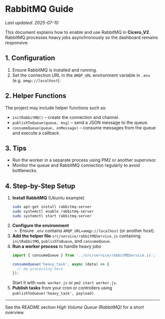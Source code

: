 # RabbitMQ Guide
*Last updated: 2025-07-10*

This document explains how to enable and use RabbitMQ in **Cicero_V2**. RabbitMQ processes heavy jobs asynchronously so the dashboard remains responsive.

## 1. Configuration

1. Ensure RabbitMQ is installed and running.
2. Set the connection URL in the `AMQP_URL` environment variable in `.env` (e.g. `amqp://localhost`).

## 2. Helper Functions

The project may include helper functions such as:

- `initRabbitMQ()` – create the connection and channel.
- `publishToQueue(queue, msg)` – send a JSON message to the queue.
- `consumeQueue(queue, onMessage)` – consume messages from the queue and execute a callback.

## 3. Tips

- Run the worker in a separate process using PM2 or another supervisor.
- Monitor the queue and RabbitMQ connection regularly to avoid bottlenecks.

## 4. Step-by-Step Setup

1. **Install RabbitMQ** (Ubuntu example)
   ```bash
   sudo apt-get install rabbitmq-server
   sudo systemctl enable rabbitmq-server
   sudo systemctl start rabbitmq-server
   ```
2. **Configure the environment**
   - Ensure `.env` contains `AMQP_URL=amqp://localhost` (or another host).
3. **Add the helper file** `src/service/rabbitMQService.js` containing
   `initRabbitMQ`, `publishToQueue`, and `consumeQueue`.
4. **Run a worker process** to handle heavy jobs
   ```javascript
   import { consumeQueue } from '../src/service/rabbitMQService.js';

   consumeQueue('heavy_task', async (data) => {
     // do processing here
   });
   ```
   Start it with `node worker.js` or `pm2 start worker.js`.
5. **Publish tasks** from your cron or controllers using
   `publishToQueue('heavy_task', payload)`.

---
See the README section *High Volume Queue (RabbitMQ)* for a short overview.
